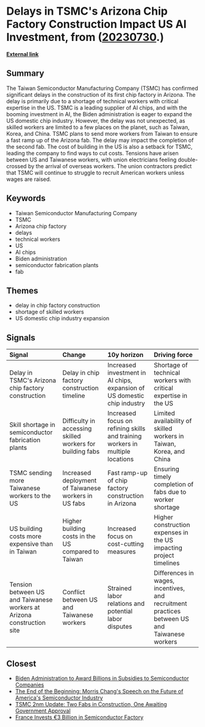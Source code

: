 # __Delays in TSMC's Arizona Chip Factory Construction Impact US AI Investment__, from ([20230730](https://kghosh.substack.com/p/20230730).)

__[External link](https://arstechnica.com/tech-policy/2023/07/tsmc-delays-us-chip-fab-opening-says-us-talent-is-insufficient/?utm_source=danielmiessler.com&utm_medium=newsletter&utm_campaign=unsupervised-learning-no-391)__



## Summary

The Taiwan Semiconductor Manufacturing Company (TSMC) has confirmed significant delays in the construction of its first chip factory in Arizona. The delay is primarily due to a shortage of technical workers with critical expertise in the US. TSMC is a leading supplier of AI chips, and with the booming investment in AI, the Biden administration is eager to expand the US domestic chip industry. However, the delay was not unexpected, as skilled workers are limited to a few places on the planet, such as Taiwan, Korea, and China. TSMC plans to send more workers from Taiwan to ensure a fast ramp up of the Arizona fab. The delay may impact the completion of the second fab. The cost of building in the US is also a setback for TSMC, leading the company to find ways to cut costs. Tensions have arisen between US and Taiwanese workers, with union electricians feeling double-crossed by the arrival of overseas workers. The union contractors predict that TSMC will continue to struggle to recruit American workers unless wages are raised.

## Keywords

* Taiwan Semiconductor Manufacturing Company
* TSMC
* Arizona chip factory
* delays
* technical workers
* US
* AI chips
* Biden administration
* semiconductor fabrication plants
* fab

## Themes

* delay in chip factory construction
* shortage of skilled workers
* US domestic chip industry expansion

## Signals

| Signal                                                                | Change                                                    | 10y horizon                                                                   | Driving force                                                                                |
|:----------------------------------------------------------------------|:----------------------------------------------------------|:------------------------------------------------------------------------------|:---------------------------------------------------------------------------------------------|
| Delay in TSMC's Arizona chip factory construction                     | Delay in chip factory construction timeline               | Increased investment in AI chips, expansion of US domestic chip industry      | Shortage of technical workers with critical expertise in the US                              |
| Skill shortage in semiconductor fabrication plants                    | Difficulty in accessing skilled workers for building fabs | Increased focus on refining skills and training workers in multiple locations | Limited availability of skilled workers in Taiwan, Korea, and China                          |
| TSMC sending more Taiwanese workers to the US                         | Increased deployment of Taiwanese workers in US fabs      | Fast ramp-up of chip factory construction in Arizona                          | Ensuring timely completion of fabs due to worker shortage                                    |
| US building costs more expensive than in Taiwan                       | Higher building costs in the US compared to Taiwan        | Increased focus on cost-cutting measures                                      | Higher construction expenses in the US impacting project timelines                           |
| Tension between US and Taiwanese workers at Arizona construction site | Conflict between US and Taiwanese workers                 | Strained labor relations and potential labor disputes                         | Differences in wages, incentives, and recruitment practices between US and Taiwanese workers |

## Closest

* [Biden Administration to Award Billions in Subsidies to Semiconductor Companies](56fdd83956fda4be2560c7d4c4238af2)
* [The End of the Beginning: Morris Chang's Speech on the Future of America's Semiconductor Industry](0fce5ae3e73cafb8739ab8c2c63ebad5)
* [TSMC 2nm Update: Two Fabs in Construction, One Awaiting Government Approval](4be308670b5c0c5a47ba2b0185459ff4)
* [France Invests €3 Billion in Semiconductor Factory](8dfeb7f353bb51c54f0fbaeadf3ed292)